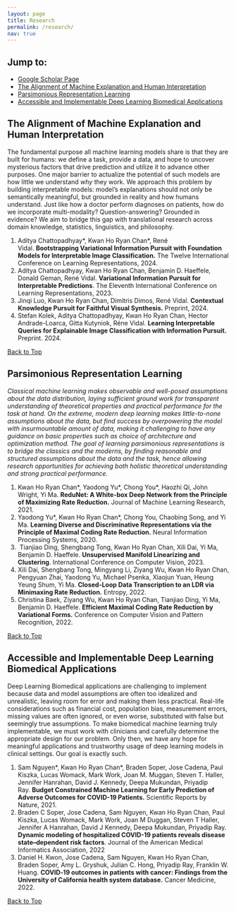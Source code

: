 ```yaml
---
layout: page
title: Research
permalink: /research/
nav: true
---
```


## Jump to: 
- [Google Scholar Page](https://scholar.google.com/citations?user=DBXWBqcAAAAJ&hl=en&oi=ao)
- [The Alignment of Machine Explanation and Human Interpretation](#the-alignment-of-machine-explanation-and-human-interpretation)
- [Parsimonious Representation Learning](#parsimonious-representation-learning)
- [Accessible and Implementable Deep Learning Biomedical Applications](#accessible-and-implementable-deep-learning-biomedical-applications)

## The Alignment of Machine Explanation and Human Interpretation

The fundamental purpose all machine learning models share is that they are built for humans: we define a task, provide a data, and hope to uncover mysterious factors that drive prediction and utilize it to advance other purposes. One major barrier to actualize the potential of such models are how little we understand *why* they work. We approach this problem by building interpretable models: model’s explanations should not only be semantically meaningful, but grounded in reality and how humans understand. Just like how a doctor perform diagnoses on patients, how do we incorporate multi-modality? Question-answering? Grounded in evidence? We aim to bridge this gap with translational research across domain knowledge, statistics, linguistics, and philosophy. 

1. Aditya Chattopadhyay\*, Kwan Ho Ryan Chan\*, René Vidal. **Bootstrapping Variational Information Pursuit with Foundation Models for Interpretable Image Classification.** The Twelve International Conference on Learning Representations, 2024.
2. Aditya Chattopadhyay, Kwan Ho Ryan Chan, Benjamin D. Haeffele, Donald Geman, René Vidal. **Variational Information Pursuit for Interpretable Predictions**. The Eleventh International Conference on Learning Representations, 2023.
3. Jinqi Luo, Kwan Ho Ryan Chan, Dimitris Dimos, René Vidal. **Contextual Knowledge Pursuit for Faithful Visual Synthesis.** Preprint, 2024. 
4. Stefan Kolek, Aditya Chattopadhyay, Kwan Ho Ryan Chan, Hector Andrade-Loarca, Gitta Kutyniok, Réne Vidal. **Learning Interpretable Queries for Explainable Image Classification with Information Pursuit.** Preprint. 2024.

[Back to Top](#jump-to)

## Parsimonious Representation Learning

*Classical machine learning makes observable and well-posed assumptions about the data distribution, laying sufficient ground work for transparent understanding of theoretical properties and practical performance for the task at hand.  On the extreme, modern deep learning makes little-to-none assumptions about the data, but find success by overpowering the model with insurmountable amount of data, making it challenging to have any guidance on basic properties such as choice of architecture and optimization method. The goal of learning parsimonious representations is to bridge the classics and the moderns, by finding reasonable and structured assumptions about the data and the task, hence allowing research opportunities for achieving both holistic theoretical understanding and strong practical performance.* 

1. Kwan Ho Ryan Chan\*, Yaodong Yu\*, Chong You*, Haozhi Qi, John Wright, Yi Ma. **ReduNet: A White-box Deep Network from the Principle of Maximizing Rate Reduction.** Journal of Machine Learning Research, 2021.
2. Yaodong Yu\*, Kwan Ho Ryan Chan\*, Chong You, Chaobing Song, and Yi Ma. **Learning Diverse and Discriminative Representations via the Principle of Maximal Coding Rate Reduction.** Neural Information Processing Systems, 2020. 
3.  Tianjiao Ding, Shengbang Tong, Kwan Ho Ryan Chan, Xili Dai, Yi Ma, Benjamin D. Haeffele. **Unsupervised Manifold Linearizing and Clustering**. International Conference on Computer Vision, 2023.
4. Xili Dai, Shengbang Tong, Mingyang Li, Ziyang Wu, Kwan Ho Ryan Chan, Pengyuan Zhai, Yaodong Yu, Michael Psenka, Xiaojun Yuan, Heung Yeung Shum, Yi Ma. **Closed-Loop Data Transcription to an LDR via Minimaxing Rate Reduction.** Entropy, 2022.
5. Christina Baek, Ziyang Wu, Kwan Ho Ryan Chan, Tianjiao Ding, Yi Ma, Benjamin D. Haeffele. **Efficient Maximal Coding Rate Reduction by Variational Forms.** Conference on Computer Vision and Pattern Recognition, 2022.

[Back to Top](#jump-to)

## Accessible and Implementable Deep Learning Biomedical Applications

Deep Learning Biomedical applications are challenging to implement because data and model assumptions are often too idealized and unrealistic, leaving room for error and making them less practical. Real-life considerations such as financial cost, population bias, measurement errors, missing values are often ignored, or even worse, substituted with false but seemingly true assumptions. To make biomedical machine learning truly implementable, we must work with clinicians and carefully determine the appropriate design for our problem. Only then, we have any hope for meaningful applications and trustworthy usage of deep learning models in clinical settings. Our goal is exactly such. 

1. Sam Nguyen\*, Kwan Ho Ryan Chan\*, Braden Soper, Jose Cadena, Paul Kiszka, Lucas Womack, Mark Work, Joan M. Muggan, Steven T. Haller, Jennifer Hanrahan, David J. Kennedy, Deepa Mukundan, Priyadip Ray. **Budget Constrained Machine Learning for Early Prediction of Adverse Outcomes for COVID-19 Patients.** Scientific Reports by Nature, 2021.
2. Braden C Soper, Jose Cadena, Sam Nguyen, Kwan Ho Ryan Chan, Paul Kiszka, Lucas Womack, Mark Work, Joan M Duggan, Steven T Haller, Jennifer A Hanrahan, David J Kennedy, Deepa Mukundan, Priyadip Ray. **Dynamic modeling of hospitalized COVID-19 patients reveals disease state–dependent risk factors**. Journal of the American Medical Informatics Association, 2022
3. Daniel H. Kwon, Jose Cadena, Sam Nguyen, Kwan Ho Ryan Chan, Braden Soper, Amy L. Gryshuk, Julian C. Hong, Priyadip Ray, Franklin W. Huang. **COVID‐19 outcomes in patients with cancer: Findings from the University of California health system database.** Cancer Medicine, 2022.
   
[Back to Top](#jump-to)